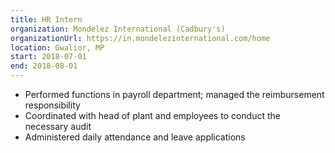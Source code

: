 ```yaml
---
title: HR Intern
organization: Mondelez International (Cadbury's)
organizationUrl: https://in.mondelezinternational.com/home
location: Gwalior, MP
start: 2018-07-01
end: 2018-08-01
---
```


* Performed functions in payroll department; managed the reimbursement responsibility
* Coordinated with head of plant and employees to conduct the necessary audit
* Administered daily attendance and leave applications
